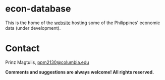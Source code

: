 # econ-database
This is the home of the [website](https://pmagtulis.github.io/econ-database) hosting some of the Philippines' economic data (under development).


# Contact

Prinz Magtulis, [ppm2130@columbia.edu](mailto:ppm2130@columbia.edu)

**Comments and suggestions are always welcome! All rights reserved.**
